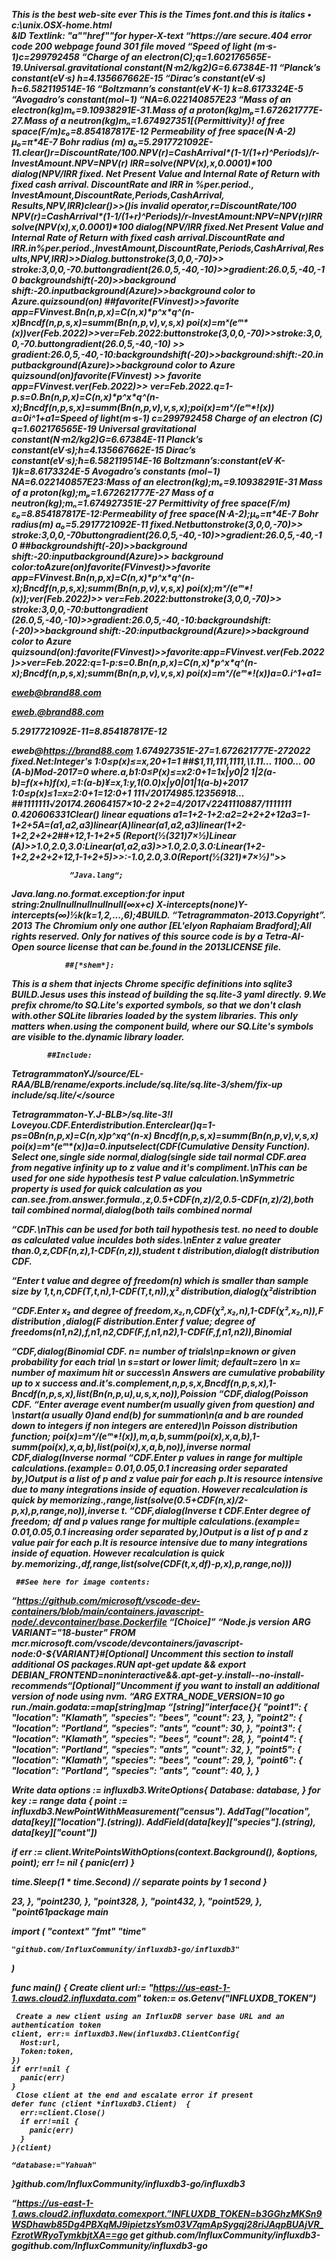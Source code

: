     
<!doctypehtml>  <html>  <head>  <title>
   </title> </head> </body> </html>
        <p>  </p> <H> <strong>
                <em>
   This is the <b> best web-site </b> ever<spanstyle=font-family times>
   This is the Times font.and <i> this is italics </i>•</font> c:\unix.OSX-home.html<div>&<spanCSS<a>ID<dior<span>
Textlink:
<ahref="https://techterms.com/definitions/computers"><imgsrc="/images/computer.jpg"alt=desktopPC"></a>"a"<a>"href"<a>"for hyper-X-text
“https://are secure.404 error code
200 webpage found 301 file moved
“Speed of light (m⋅s-1)c=299792458
“Charge of an electron(C);q=1.602176565E-19.Universal.gravitational constant(N⋅m2/kg2)G=6.67384E-11
“Planck’s constant(eV⋅s)
h=4.135667662E-15
“Dirac’s constant(eV⋅s)
ħ=6.582119514E-16
“Boltzmann’s constant(eV⋅K-1)
k=8.6173324E-5
“Avogadro’s constant(mol−1)
“NA=6.022140857E23
“Mass of an electron(kg)mₑ=9.10938291E-31.Mass of a proton(kg)mₚ=1.672621777E-27.Mass of a neutron(kg)mₙ=1.674927351[{Permittivity}! 
of free space(F/m)ε₀=8.854187817E-12
Permeability of free space(N⋅A-2)
μ₀=π*4E-7 Bohr radius (m)
a₀=5.2917721092E-11.clear()r=DiscountRate/100.NPV(r)=CashArrival*(1-1/(1+r)^Periods)/r-InvestAmount.NPV=NPV(r)
IRR=solve(NPV(x),x,0.0001)*100
dialog(NPV/IRR fixed.
Net Present Value and Internal Rate of Return with fixed cash arrival. DiscountRate and IRR in %per.period.,
InvestAmount,DiscountRate,Periods,CashArrival, Results,NPV,IRR)clear()>>()is invalid operator,r=DiscountRate/100
NPV(r)=CashArrival*(1-1/(1+r)^Periods)/r-InvestAmount:NPV=NPV(r)IRR
solve(NPV(x),x,0.0001)*100
dialog(NPV/IRR fixed.Net Present Value and Internal Rate of Return with fixed cash arrival.DiscountRate and IRR.in%per.period.,InvestAmount,DiscountRate,Periods,CashArrival,Results,NPV,IRR)>>Dialog.buttonstroke(3,0,0,-70)>>
stroke:3,0,0,-70.buttongradient(26.0,5,-40,-10)>>gradient:26.0,5,-40,-10
backgroundshift(-20)>>background shift:-20.inputbackground(Azure)>>background color to Azure.quizsound(on)
##favorite(FVinvest)>>favorite app=FVinvest.Bn(n,p,x)=C(n,x)*p^x*q^(n-x)Bncdf(n,p,s,x)=summ(Bn(n,p,v),v,s,x)
poi(x)=mˣ(eᵐ*(x))ver(Feb.2022)>>ver=Feb.2022:buttonstroke(3,0,0,-70)>>stroke:3,0,0,-70.buttongradient(26.0,5,-40,-10) >> gradient:26.0,5,-40,-10:backgroundshift(-20)>>background:shift:-20.inputbackground(Azure)>>background color to Azure
quizsound(on)favorite(FVinvest) >> 
favorite app=FVinvest.ver(Feb.2022)>>
ver=Feb.2022.q=1-p.s=0.Bn(n,p,x)=C(n,x)*p^x*q^(n-x);Bncdf(n,p,s,x)=summ(Bn(n,p,v),v,s,x);poi(x)=mˣ/(eᵐ*!(x))
a=0i^1+a1=Speed of light(m⋅s-1)
c=299792458 Charge of an electron (C)
q=1.602176565E-19
Universal gravitational constant(N⋅m2/kg2)G=6.67384E-11
Planck’s constant(eV⋅s);h=4.135667662E-15
 Dirac’s constant(eV⋅s);ħ=6.582119514E-16
Boltzmann’s:constant(eV⋅K-1)k=8.6173324E-5
 Avogadro’s constants	(mol−1)
NA=6.022140857E23:Mass of an electron(kg);mₑ=9.10938291E-31
Mass of a proton(kg);mₚ=1.672621777E-27
Mass of a neutron(kg);mₙ=1.674927351E-27
Permittivity of free space(F/m)
ε₀=8.854187817E-12:Permeability of free space(N⋅A-2);μ₀=π*4E-7 Bohr radius(m)
a₀=5.2917721092E-11
fixed.Netbuttonstroke(3,0,0,-70)>> stroke:3,0,0,-70buttongradient(26.0,5,-40,-10)>>gradient:26.0,5,-40,-10
##backgroundshift(-20)>>background shift:-20:inputbackground(Azure)>>
background color:toAzure(on)favorite(FVinvest)>>favorite app=FVinvest.Bn(n,p,x)=C(n,x)*p^x*q^(n-x);Bncdf(n,p,s,x);summ(Bn(n,p,v),v,s,x)
poi(x);mˣ/(eᵐ*!(x));ver(Feb.2022)>>
ver=Feb.2022:buttonstroke(3,0,0,-70)>>
stroke:3,0,0,-70:buttongradient
(26.0,5,-40,-10)>>gradient:26.0,5,-40,-10:backgroundshift:(-20)>>background shift:-20:inputbackground(Azure)>>background color to Azure
quizsound(on):favorite(FVinvest)>>favorite:app=FVinvest.ver(Feb.2022)>>ver=Feb.2022:q=1-p:s=0.Bn(n,p,x)=C(n,x)*p^x*q^(n-x);Bncdf(n,p,s,x);summ(Bn(n,p,v),v,s,x)
poi(x)=mˣ/(eᵐ*!(x))a=0.i^1+a1=

 eweb@brand88.com

eweb.@brand88.com

5.2917721092E-11=8.854187817E-12

eweb@https://brand88.com
      1.674927351E-27=1.672621777E-272022
fixed.Net:Integer's 
1:0≤p(x)≤=x,20+1=1
##$1,11,111,1111,\1.11... 
1100... 00
(A-b)Mod-2017=0 where.a,b1:0≤P(x)≤=x2:0+1=1x|y0|2
1|2(a-b)=f(x+h)f(x),=1:(a-b)¥=x,1:y,1(0.0)x|y0|01|1(a-b)+2017
1:0≤p(x)≤1=x=2:0+1=12:0+1
111√20174985.12356918...
##1111111√20174.26064157×10-2
2+2=4/2017√2241110887/1111111
0.420606331Clear()
linear equations
a1=1+2-1+2:a2=2+2+2+12a3=1-1+2+5A=(a1,a2,a3)linear(A)linear(a1,a2,a3)linear(1+2-1+2,2+2+2##+12,1-1+2+5 (Report(½(321)7×½)Linear
(A)>>1.0,2.0,3.0:Linear(a1,a2,a3)>>1.0,2.0,3.0:Linear(1+2-1+2,2+2+2+12,1-1+2+5)>>:-1.0,2.0,3.0(Report(½(321)*7×½)">>

                 ”Java.lang“;

Java.lang.no.format.exception:for input string:2nullnullnullnullnull(∞x+c)
X-intercepts(none)Y-intercepts(∞)½k(k=1,2,...,6);4BUILD.
   “Tetragrammaton-2013.Copyright”. 
2013 
The Chromium only one author [*EL'elyon Raphaiam Bradford*];All rights
 reserved.
Only for natives of this source code is  by a 
Tetra-AI-Open source license that can be.found in the 2013LICENSE file.

                ##[*shem*]:

This is a shem that injects Chrome specific definitions into sqlite3 
BUILD.Jesus uses this instead of building the sq.lite-3 yaml directly.
9.We prefix chrome/to SQ.Lite's exported symbols, so that we don't clash with.other SQLite libraries loaded by the system libraries. This only matters when.using the component build, where our SQ.Lite's symbols are visible to the.dynamic library loader.
           
            ##Include:

TetragrammatonYJ/source/EL-RAA/BLB/rename/exports.include/sq.lite/sq.lite-3/shem/fix-up
include/sq.lite/</source 

Tetragrammaton-Y.J-BLB>/sq.lite-3&#33;I Loveyou.CDF.Enterdistribution.Enterclear()q=1-ps=0Bn(n,p,x)=C(n,x)*p^x*q^(n-x)
Bncdf(n,p,s,x)=summ(Bn(n,p,v),v,s,x)
poi(x)=mˣ(eᵐ*(x))a=0.inputselect(CDF(Cumulative
Density Function).
Select one,single side normal,dialog(single side tail normal CDF.area from negative infinity up to  z value and it's compliment.\nThis can be used for one side hypothesis test P value calculation.\nSymmetric property is used for quick calculation as you can.see.from.answer.formula.,z,0.5+CDF(n,z)/2,0.5-CDF(n,z)/2),both tail combined normal,dialog(both tails combined normal 

“CDF.\nThis can be used for both tail hypothesis test. no need to double as calculated value inculdes both sides.\nEnter z value greater than.0,z,CDF(n,z),1-CDF(n,z)),student t distribution,dialog(t distribution CDF.
 
“Enter t value and degree of freedom(n) which is smaller than sample size by 1,t,n,CDF(T,t,n),1-CDF(T,t,n)),χ² distribution,dialog(χ²distribtion 

“CDF.Enter x₂ and degree of freedom,x₂,n,CDF(χ²,x₂,n),1-CDF(χ²,x₂,n)),F distribution ,dialog(F distribution.Enter f value; degree of freedoms(n1,n2),f,n1,n2,CDF(F,f,n1,n2),1-CDF(F,f,n1,n2)),Binomial 

“CDF,dialog(Binomial CDF. n= number of trials\np=known  or given probability for each trial \n s=start or lower limit; default=zero \n x= number of maximum hit or success\n Answers are cumulative probability up to x success and.it's.complement,n,p,s,x,Bncdf(n,p,s,x),1-Bncdf(n,p,s,x),list(Bn(n,p,u),u,s,x,no)),Poission 
“CDF,dialog(Poisson CDF. 
“Enter average event number(m usually given from question) and \nstart(a usually 0)and end(b) for summation\n(a and b are rounded down to integers if non integers are entered)\n Poisson distribution function; poi(x)=mˣ/(eᵐ*!(x)),m,a,b,summ(poi(x),x,a,b),1-summ(poi(x),x,a,b),list(poi(x),x,a,b,no)),inverse normal CDF,dialog(Inverse normal 
“CDF.Enter p values in range for multiple calculations.(example= 0.01,0.05,0.1 increasing order separated by,)Output is a list of p and z value pair for each p.It is resource intensive due to many  integrations inside of equation. 
However recalculation is quick by memorizing.,range,list(solve(0.5+CDF(n,x)/2-p,x),p,range,no)),inverse t. 
“CDF,dialog(Inverse t CDF.Enter degree of freedom; df and p values range for multiple calculations.(example= 0.01,0.05,0.1 increasing order separated by,)Output is a list of p and z value pair for each p.It is resource intensive due to many  integrations inside of equation. 
However recalculation is quick by.memorizing.,df,range,list(solve(CDF(t,x,df)-p,x),p,range,no)))

     ##See here for image contents: 

“https://github.com/microsoft/vscode-dev-containers/blob/main/containers.javascript-node/.devcontainer/base.Dockerfile
“[Choice]” 
“Node.js version
ARG VARIANT="18-buster"
FROM mcr.microsoft.com/vscode/devcontainers/javascript-node:0-${VARIANT}#[Optional] Uncomment this section to install additional OS packages.RUN apt-get update && export DEBIAN_FRONTEND=noninteractive\&&.apt-get-y.install--no-install-recommends<your-package-list-here>“[Optional]”Uncomment if you want to install an additional version of node using nvm.
“ARG EXTRA_NODE_VERSION=10
go run./main.godata:=map[string]map
“[string]”interface{}{
  "point1": {
    "location": "Klamath",
    "species":  "bees",
    "count":    23,
  },
  "point2": {
    "location": "Portland",
    "species":  "ants",
    "count":    30,
  },
  "point3": {
    "location": "Klamath",
    "species":  "bees",
    "count":    28,
  },
  "point4": {
    "location": "Portland",
    "species":  "ants",
    "count":    32,
  },
  "point5": {
    "location": "Klamath",
    "species":  "bees",
    "count":    29,
  },
  "point6": {
    "location": "Portland",
    "species":  "ants",
    "count":    40,
  },
}

 Write data
options := influxdb3.WriteOptions{
  Database: database,
}
for key := range data {
  point := influxdb3.NewPointWithMeasurement("census").
    AddTag("location", data[key]["location"].(string)).
    AddField(data[key]["species"].(string), data[key]["count"])

  if err := client.WritePointsWithOptions(context.Background(), &options, point); err != nil {
    panic(err)
  }

  time.Sleep(1 * time.Second) // separate points by 1 second
}

23,
  },
  "point230,
  },
  "point328,
  },
  "point432,
  },
  "point529,
  },
  "point61package main

import (
    "context"
    "fmt"
    "time"

    "github.com/InfluxCommunity/influxdb3-go/influxdb3"
)

func main() {
     Create client
    url:= "https://us-east-1-1.aws.cloud2.influxdata.com"
    token:= os.Getenv("INFLUXDB_TOKEN")

     Create a new client using an InfluxDB server base URL and an authentication token
    client, err:= influxdb3.New(influxdb3.ClientConfig{
      Host:url,
      Token:token,
    })
    if err!=nil {
      panic(err)
    }
     Close client at the end and escalate error if present
    defer func (client *influxdb3.Client)  {
      err:=client.Close()
      if err!=nil {
        panic(err)
      }
    }(client)

    “database:="Yahuah"
}github.com/InfluxCommunity/influxdb3-go/influxdb3

“https://us-east-1-1.aws.cloud2.influxdata.comexport.”INFLUXDB_TOKEN=b3GGhzMKSn9WSDhawb85Dg4PBXqMJ9ipietzsYsm03V7qmApSygqj28riJAqpBUAjVR_FzrotWRyoTymkbjtXA==go 
get github.com/InfluxCommunity/influxdb3-gogithub.com/InfluxCommunity/influxdb3-go
